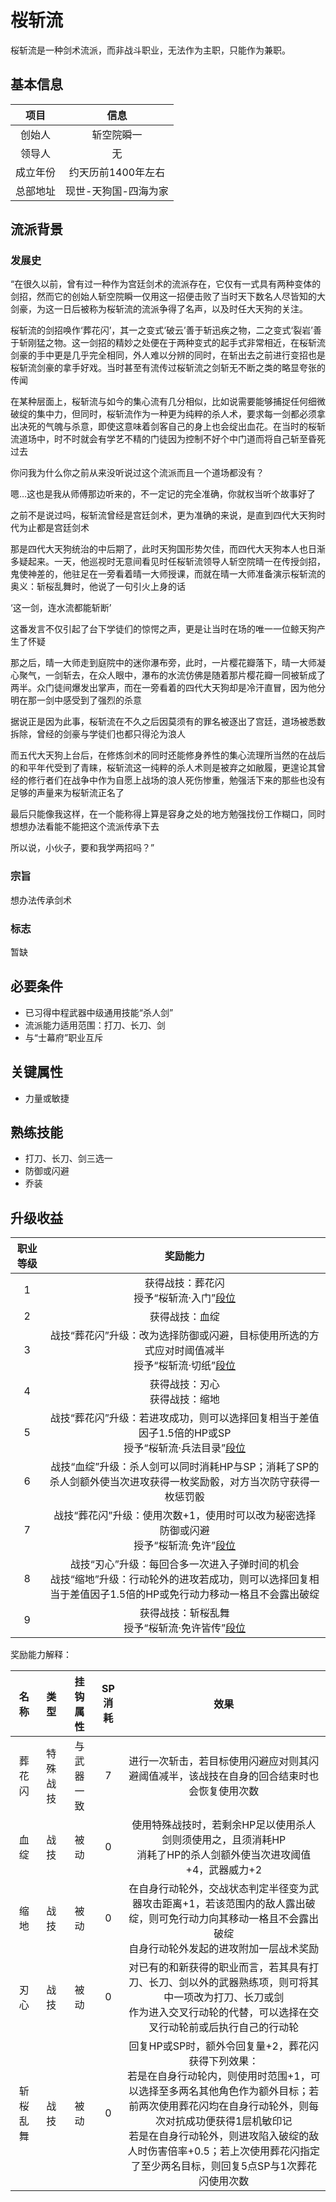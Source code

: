 # 桜斩流

桜斩流是一种剑术流派，而非战斗职业，无法作为主职，只能作为兼职。

## 基本信息

项目|信息
:--:|:--:
创始人|斩空院瞬一
领导人|无
成立年份|约天历前1400年左右
总部地址|现世-天狗国-四海为家

## 流派背景

### 发展史

“在很久以前，曾有过一种作为宫廷剑术的流派存在，它仅有一式具有两种变体的剑招，然而它的创始人斩空院瞬一仅用这一招便击败了当时天下数名人尽皆知的大剑豪，为这一日后被称为桜斩流的流派争得了名声，以及时任大天狗的关注。

桜斩流的剑招唤作‘葬花闪’，其一之变式‘破云’善于斩迅疾之物，二之变式‘裂岩’善于斩刚猛之物。这一剑招的精妙之处便在于两种变式的起手式非常相近，在桜斩流剑豪的手中更是几乎完全相同，外人难以分辨的同时，在斩出去之前进行变招也是桜斩流剑豪的拿手好戏。当时甚至有流传过桜斩流之剑斩无不断之类的略显夸张的传闻

在某种层面上，桜斩流与如今的集心流有几分相似，比如说需要能够捕捉任何细微破绽的集中力，但同时，桜斩流作为一种更为纯粹的杀人术，要求每一剑都必须拿出决死的气魄与杀意，即使这意味着剑客自己的身上也会绽出血花。在当时的桜斩流道场中，时不时就会有学艺不精的门徒因为控制不好个中门道而将自己斩至昏死过去

你问我为什么你之前从来没听说过这个流派而且一个道场都没有？

嗯…这也是我从师傅那边听来的，不一定记的完全准确，你就权当听个故事好了

之前不是说过吗，桜斩流曾经是宫廷剑术，更为准确的来说，是直到四代大天狗时代为止都是宫廷剑术

那是四代大天狗统治的中后期了，此时天狗国形势欠佳，而四代大天狗本人也日渐多疑起来。一天，他巡视时无意间看见时任桜斩流领导人斩空院晴一在传授剑招，鬼使神差的，他驻足在一旁看着晴一大师授课，而就在晴一大师准备演示桜斩流的奥义：斩桜乱舞时，他说了一句引火上身的话

‘这一剑，连水流都能斩断’

这番发言不仅引起了台下学徒们的惊愕之声，更是让当时在场的唯一一位鲸天狗产生了怀疑

那之后，晴一大师走到庭院中的迷你瀑布旁，此时，一片樱花瓣落下，晴一大师凝心聚气，一剑斩去，在众人眼中，瀑布的水流仿佛是随着那片樱花瓣一同被斩成了两半。众门徒间爆发出掌声，而在一旁看着的四代大天狗却是冷汗直冒，因为他分明在那一剑中感受到了强烈的杀意

据说正是因为此事，桜斩流在不久之后因莫须有的罪名被逐出了宫廷，道场被悉数拆除，曾经的剑豪与学徒们也都只得沦为浪人

而五代大天狗上台后，在修炼剑术的同时还能修身养性的集心流理所当然的在战后的和平年代受到了青睐，桜斩流这一纯粹的杀人术则是被弃之如敝履，更遑论其曾经的修行者们在战争中作为自愿上战场的浪人死伤惨重，勉强活下来的那些也没有足够的声量来为桜斩流正名了

最后只能像我这样，在一个能称得上算是容身之处的地方勉强找份工作糊口，同时想想办法看能不能把这个流派传承下去

所以说，小伙子，要和我学两招吗？”

### 宗旨

想办法传承剑术

### 标志

暂缺

## 必要条件

* 已习得中程武器中级通用技能“杀人剑”
* 流派能力适用范围：打刀、长刀、剑
* 与“士幕府”职业互斥

## 关键属性

* 力量或敏捷

## 熟练技能

* 打刀、长刀、剑三选一
* 防御或闪避
* 乔装

## 升级收益

职业等级|奖励能力
:--:|:--:
1|获得战技：葬花闪<br>授予“桜斩流·入门”<a href="../../dan" target="_blank">段位</a>
2|获得战技：血绽
3|战技“葬花闪”升级：改为选择防御或闪避，目标使用所选的方式应对时阈值减半<br>授予“桜斩流·切纸”<a href="../../dan" target="_blank">段位</a>
4|获得战技：刃心<br>获得战技：缩地
5|战技“葬花闪”升级：若进攻成功，则可以选择回复相当于差值因子1.5倍的HP或SP<br>授予“桜斩流·兵法目录”<a href="../../dan" target="_blank">段位</a>
6|战技“血绽”升级：杀人剑可以同时消耗HP与SP；消耗了SP的杀人剑额外使当次进攻获得一枚奖励骰，对方当次防守获得一枚惩罚骰
7|战技“葬花闪”升级：使用次数+1，使用时可以改为秘密选择防御或闪避<br>授予“桜斩流·免许”<a href="../../dan" target="_blank">段位</a>
8|战技“刃心”升级：每回合多一次进入子弹时间的机会<br>战技“缩地”升级：行动轮外的进攻若成功，则可以选择回复相当于差值因子1.5倍的HP或免行动力移动一格且不会露出破绽
9|获得战技：斩桜乱舞<br>授予“桜斩流·免许皆传”<a href="../../dan" target="_blank">段位</a>

奖励能力解释：

名称|类型|挂钩属性|SP消耗|效果
:--:|:--:|:--:|:--:|:--:
葬花闪|特殊战技|与武器一致|7|进行一次斩击，若目标使用闪避应对则其闪避阈值减半，该战技在自身的回合结束时也会恢复使用次数
血绽|战技|被动|0|使用特殊战技时，若剩余HP足以使用杀人剑则须使用之，且须消耗HP<br>消耗了HP的杀人剑额外使当次进攻阈值+4，武器威力+2
缩地|战技|被动|0|在自身行动轮外，交战状态判定半径变为武器攻击距离+1，若该范围内的敌人露出破绽，则可免行动力向其移动一格且不会露出破绽<br>自身行动轮外发起的进攻附加一层战术奖励
刃心|战技|被动|0|对已有的和新获得的职业而言，若其具有打刀、长刀、剑以外的武器熟练项，则可将其中一项改为打刀、长刀或剑<br>作为进入交叉行动轮的代替，可以选择在交叉行动轮前或后执行自己的行动轮
斩桜乱舞|战技|被动|0|回复HP或SP时，额外令回复量+2，葬花闪获得下列效果：<br>若是在自身行动轮内，则使用时范围+1，可以选择至多两名其他角色作为额外目标；若前两次使用葬花闪均在自身行动轮外，则每次对抗成功便获得1层机敏印记<br>若是在自身行动轮外，则进攻陷入破绽的敌人时伤害倍率+0.5；若上次使用葬花闪指定了至少两名目标，则回复5点SP与1次葬花闪使用次数
